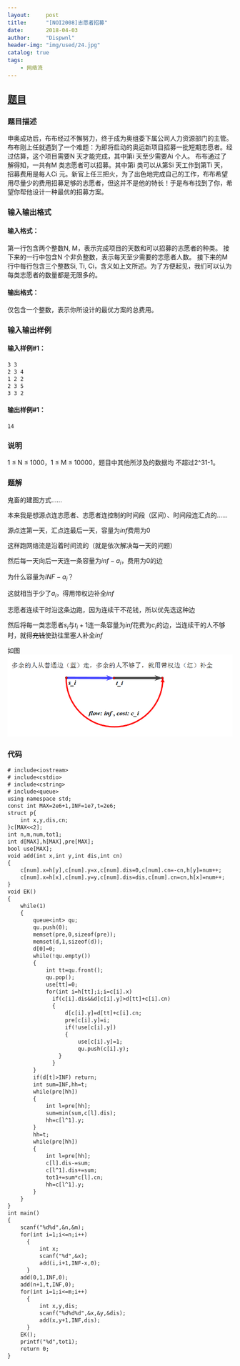 ```yaml
---
layout:     post
title:      "[NOI2008]志愿者招募"
date:       2018-04-03
author:     "Dispwnl"
header-img: "img/used/24.jpg"
catalog: true
tags:
    - 网络流
---
```


## [题目](https://www.luogu.org/problemnew/show/P3980)
### 题目描述
申奥成功后，布布经过不懈努力，终于成为奥组委下属公司人力资源部门的主管。布布刚上任就遇到了一个难题：为即将启动的奥运新项目招募一批短期志愿者。经过估算，这个项目需要N 天才能完成，其中第i 天至少需要Ai 个人。 布布通过了解得知，一共有M 类志愿者可以招募。其中第i 类可以从第Si 天工作到第Ti 天，招募费用是每人Ci 元。新官上任三把火，为了出色地完成自己的工作，布布希望用尽量少的费用招募足够的志愿者，但这并不是他的特长！于是布布找到了你，希望你帮他设计一种最优的招募方案。

### 输入输出格式
#### 输入格式：
第一行包含两个整数N, M，表示完成项目的天数和可以招募的志愿者的种类。 接下来的一行中包含N 个非负整数，表示每天至少需要的志愿者人数。 接下来的M 行中每行包含三个整数Si, Ti, Ci，含义如上文所述。为了方便起见，我们可以认为每类志愿者的数量都是无限多的。

#### 输出格式：
仅包含一个整数，表示你所设计的最优方案的总费用。

### 输入输出样例
#### 输入样例#1：
```plain
3 3
2 3 4
1 2 2
2 3 5
3 3 2
```
#### 输出样例#1： 
```plain
14
```
### 说明
1 ≤ N ≤ 1000，1 ≤ M ≤ 10000，题目中其他所涉及的数据均 不超过2^31-1。

### 题解

鬼畜的建图方式……

本来我是想源点连志愿者、志愿者连控制的时间段（区间）、时间段连汇点的……

源点连第一天，汇点连最后一天，容量为$inf$费用为$0$

这样跑网络流是沿着时间流的（就是依次解决每一天的问题）

然后每一天向后一天连一条容量为$inf-a_i$，费用为$0$的边

为什么容量为$INF-a_i$？

这就相当于少了$a_i$，得用带权边补全$inf$

志愿者连续干时沿这条边跑，因为连续干不花钱，所以优先选这种边

然后将每一类志愿者$s_i$与$t_i+1$连一条容量为$inf$花费为$c_i$的边，当连续干的人不够时，就得~~充钱~~使劲往里塞人补全$inf$

如图
 ![](/img/study/zhiyuanzhezhaomu.png) 

### 代码
```
# include<iostream>
# include<cstdio>
# include<cstring>
# include<queue>
using namespace std;
const int MAX=2e6+1,INF=1e7,t=2e6;
struct p{
    int x,y,dis,cn;
}c[MAX<<2];
int n,m,num,tot1;
int d[MAX],h[MAX],pre[MAX];
bool use[MAX];
void add(int x,int y,int dis,int cn)
{
    c[num].x=h[y],c[num].y=x,c[num].dis=0,c[num].cn=-cn,h[y]=num++;
    c[num].x=h[x],c[num].y=y,c[num].dis=dis,c[num].cn=cn,h[x]=num++;
}
void EK()
{
    while(1)
    {
        queue<int> qu;
        qu.push(0);
        memset(pre,0,sizeof(pre));
        memset(d,1,sizeof(d));
        d[0]=0;
        while(!qu.empty())
        {
            int tt=qu.front();
            qu.pop();
            use[tt]=0;
            for(int i=h[tt];i;i=c[i].x)
              if(c[i].dis&&d[c[i].y]>d[tt]+c[i].cn)
              {
                  d[c[i].y]=d[tt]+c[i].cn;
                  pre[c[i].y]=i;
                  if(!use[c[i].y])
                  {
                      use[c[i].y]=1;
                      qu.push(c[i].y);
                }
              }
        }
        if(d[t]>INF) return;
        int sum=INF,hh=t;
        while(pre[hh])
        {
            int l=pre[hh];
            sum=min(sum,c[l].dis);
            hh=c[l^1].y;
        }
        hh=t;
        while(pre[hh])
        {
            int l=pre[hh];
            c[l].dis-=sum;
            c[l^1].dis+=sum;
            tot1+=sum*c[l].cn;
            hh=c[l^1].y;
        }
    }
}
int main()
{
    scanf("%d%d",&n,&m);
    for(int i=1;i<=n;i++)
      {
          int x;
          scanf("%d",&x);
          add(i,i+1,INF-x,0);
      }
    add(0,1,INF,0);
    add(n+1,t,INF,0);
    for(int i=1;i<=m;i++)
      {
          int x,y,dis;
          scanf("%d%d%d",&x,&y,&dis);
          add(x,y+1,INF,dis);
      }
    EK();
    printf("%d",tot1);
    return 0;
}
```
